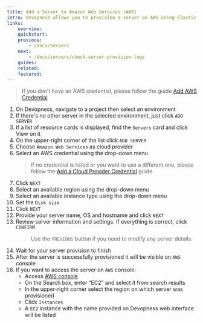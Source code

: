 ```yaml
---
title: Add a Server to Amazon Web Services (AWS)
intro: Devopness allows you to provision a server on AWS using Elastic Compute Cloud (EC2) and manage it through Devopness.
links:
    overview:
    quickstart:
    previous:
        - /docs/servers
    next:
        - /docs/servers/check-server-provision-logs
    guides:
    related:
    featured:
---
```


> If you don't have an AWS credential, please follow the guide [Add AWS Credential](/docs/cloud-provider-credentials/add-aws-credential/)

1. On Devopness, navigate to a project then select an environment
1. If there's no other server in the selected environment, just click `ADD SERVER`
1. If a list of resource cards is displayed, find the `Servers` card and click View on it
1. On the upper-right corner of the list click `ADD SERVER`
1. Choose `Amazon Web Services` as cloud provider
1. Select an AWS credential using the drop-down menu
    > If no credential is listed or you want to use a different one, please follow the [Add a Cloud Provider Credential](/docs/cloud-provider-credentials/add-cloud-provider-credential/) guide
1. Click `NEXT`
1. Select an available region using the drop-down menu
1. Select an available instance type using the drop-down menu
1. Set the `Disk size`
1. Click `NEXT`
1. Provide your server name, OS and hostname and click `NEXT`
1. Review server information and settings. If everything is correct, click `CONFIRM`
    > Use the `PREVIOUS` button if you need to modify any server details
1. Wait for your server provision to finish
1. After the server is successfully provisioned it will be visible on `AWS` console
1. If you want to access the server on `AWS` console:
    - Access [AWS console](https://console.aws.amazon.com/)
    - On the Search box, enter “EC2” and select it from search results
    - In the upper-right corner select the region on which server was provisioned
    - Click `Instances`
    - A `EC2` instance with the name provided on Devopness web interface will be listed
